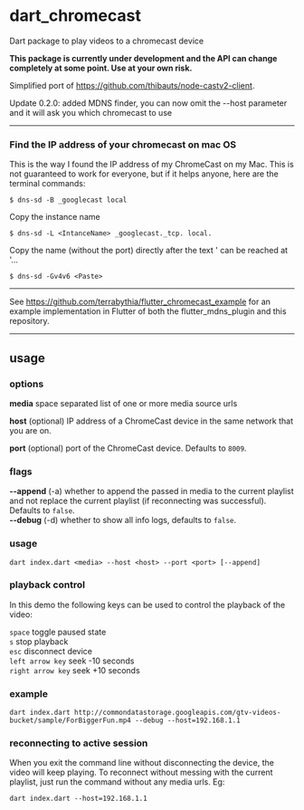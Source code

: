 # dart_chromecast
Dart package to play videos to a chromecast device

**This package is currently under development and the API can change completely at some point. Use at your own risk.**

Simplified port of https://github.com/thibauts/node-castv2-client.

Update 0.2.0: added MDNS finder, you can now omit the --host parameter and it will ask you which chromecast to use

---

### Find the IP address of your chromecast on mac OS

This is the way I found the IP address of my ChromeCast on my Mac. This is not guaranteed to work for everyone, 
but if it helps anyone, here are the terminal commands:

`$ dns-sd -B _googlecast local`

Copy the instance name

`$ dns-sd -L <IntanceName> _googlecast._tcp. local.`

Copy the name (without the port) directly after the text '<IntanceName> can be reached at '...

`$ dns-sd -Gv4v6 <Paste>`

---

See https://github.com/terrabythia/flutter_chromecast_example for an example implementation in Flutter of both the flutter_mdns_plugin and this repository.

---

## usage

### options
**media** space separated list of one or more media source urls

**host** (optional) IP address of a ChromeCast device in the same network that you are on.

**port** (optional) port of the ChromeCast device. Defaults to `8009`.

### flags
**--append** (-a) whether to append the passed in media to the current playlist and not replace the current playlist (if reconnecting was successful). Defaults to `false`.  
**--debug** (-d) whether to show all info logs, defaults to `false`.

### usage
`dart index.dart <media> --host <host> --port <port> [--append]` 

### playback control
In this demo the following keys can be used to control the playback of the video:

`space` toggle paused state \
`s` stop playback \
`esc` disconnect device \
`left arrow key` seek -10 seconds \
`right arrow key` seek +10 seconds

### example
`dart index.dart http://commondatastorage.googleapis.com/gtv-videos-bucket/sample/ForBiggerFun.mp4 --debug --host=192.168.1.1`

### reconnecting to active session
When you exit the command line without disconnecting the device, the video will keep playing. 
To reconnect without messing with the current playlist, just run the command without any media urls. Eg:

`dart index.dart --host=192.168.1.1 `
